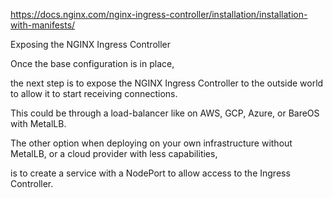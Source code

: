 https://docs.nginx.com/nginx-ingress-controller/installation/installation-with-manifests/

Exposing the NGINX Ingress Controller

Once the base configuration is in place, 

the next step is to expose the NGINX Ingress Controller to the outside world to allow it to start receiving connections.

This could be through a load-balancer like on AWS, GCP, Azure, or BareOS with MetalLB. 

The other option when deploying on your own infrastructure without MetalLB, or a cloud provider with less capabilities, 

is to create a service with a NodePort to allow access to the Ingress Controller.

